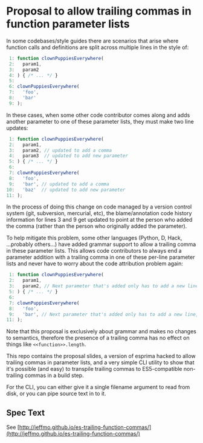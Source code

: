 # Proposal to allow trailing commas in function parameter lists

In some codebases/style guides there are scenarios that arise where function calls and definitions are split across multiple lines in the style of:

```js
 1: function clownPuppiesEverywhere(
 2:   param1,
 3:   param2
 4: ) { /* ... */ }
 5: 
 6: clownPuppiesEverywhere(
 7:   'foo',
 8:   'bar'
 9: );
```

In these cases, when some other code contributor comes along and adds another parameter to one of these parameter lists, they must make two line updates:

```js
 1: function clownPuppiesEverywhere(
 2:   param1,
 3:   param2, // updated to add a comma
 4:   param3  // updated to add new parameter
 5: ) { /* ... */ }
 6: 
 7: clownPuppiesEverywhere(
 8:   'foo',
 9:   'bar', // updated to add a comma
10:   'baz'  // updated to add new parameter
11: );
```

In the process of doing this change on code managed by a version control system (git, subversion, mercurial, etc), the blame/annotation code history information for lines 3 and 9 get updated to point at the person who added the comma (rather than the person who originally added the parameter).

To help mitigate this problem, some other languages (Python, D, Hack, ...probably others...) have added grammar support to allow a trailing comma in these parameter lists. This allows code contributors to always end a parameter addition with a trailing comma in one of these per-line parameter lists and never have to worry about the code attribution problem again:

```js
 1: function clownPuppiesEverywhere(
 2:   param1,
 3:   param2, // Next parameter that's added only has to add a new line, not modify this line
 5: ) { /* ... */ }
 6: 
 7: clownPuppiesEverywhere(
 8:   'foo',
 9:   'bar', // Next parameter that's added only has to add a new line, not modify this line
11: );
```

Note that this proposal is exclusively about grammar and makes no changes to semantics, therefore the presence of a trailing comma has no effect on things like `<<function>>.length`.

This repo contains the proposal slides, a version of esprima hacked to allow trailing commas in parameter lists, and a very simple CLI utility to show that it's possible (and easy) to transpile trailing commas to ES5-compatible non-trailing commas in a build step.

For the CLI, you can either give it a single filename argument to read from disk, or you can pipe source text in to it.

## Spec Text

See [http://jeffmo.github.io/es-trailing-function-commas/](http://jeffmo.github.io/es-trailing-function-commas/)
